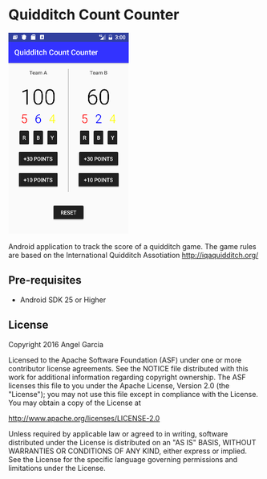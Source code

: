 Quidditch Count Counter
========

![Scheme](/readmeImages/Screenshot_1481836147.png)


Android application to track the score of a quidditch game.
The game rules are based on the International Quidditch Assotiation http://iqaquidditch.org/


Pre-requisites
--------------
- Android SDK 25 or Higher


License
-------
Copyright 2016 Angel Garcia

Licensed to the Apache Software Foundation (ASF) under one or more contributor
license agreements.  See the NOTICE file distributed with this work for
additional information regarding copyright ownership.  The ASF licenses this
file to you under the Apache License, Version 2.0 (the "License"); you may not
use this file except in compliance with the License.  You may obtain a copy of
the License at

http://www.apache.org/licenses/LICENSE-2.0

Unless required by applicable law or agreed to in writing, software
distributed under the License is distributed on an "AS IS" BASIS, WITHOUT
WARRANTIES OR CONDITIONS OF ANY KIND, either express or implied.  See the
License for the specific language governing permissions and limitations under
the License.

